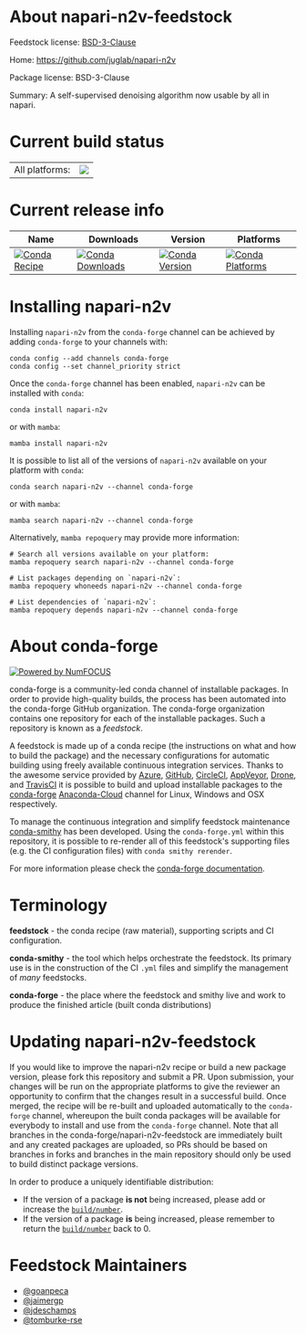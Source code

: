 About napari-n2v-feedstock
==========================

Feedstock license: [BSD-3-Clause](https://github.com/conda-forge/napari-n2v-feedstock/blob/main/LICENSE.txt)

Home: https://github.com/juglab/napari-n2v

Package license: BSD-3-Clause

Summary: A self-supervised denoising algorithm now usable by all in napari.

Current build status
====================


<table><tr><td>All platforms:</td>
    <td>
      <a href="https://dev.azure.com/conda-forge/feedstock-builds/_build/latest?definitionId=18397&branchName=main">
        <img src="https://dev.azure.com/conda-forge/feedstock-builds/_apis/build/status/napari-n2v-feedstock?branchName=main">
      </a>
    </td>
  </tr>
</table>

Current release info
====================

| Name | Downloads | Version | Platforms |
| --- | --- | --- | --- |
| [![Conda Recipe](https://img.shields.io/badge/recipe-napari--n2v-green.svg)](https://anaconda.org/conda-forge/napari-n2v) | [![Conda Downloads](https://img.shields.io/conda/dn/conda-forge/napari-n2v.svg)](https://anaconda.org/conda-forge/napari-n2v) | [![Conda Version](https://img.shields.io/conda/vn/conda-forge/napari-n2v.svg)](https://anaconda.org/conda-forge/napari-n2v) | [![Conda Platforms](https://img.shields.io/conda/pn/conda-forge/napari-n2v.svg)](https://anaconda.org/conda-forge/napari-n2v) |

Installing napari-n2v
=====================

Installing `napari-n2v` from the `conda-forge` channel can be achieved by adding `conda-forge` to your channels with:

```
conda config --add channels conda-forge
conda config --set channel_priority strict
```

Once the `conda-forge` channel has been enabled, `napari-n2v` can be installed with `conda`:

```
conda install napari-n2v
```

or with `mamba`:

```
mamba install napari-n2v
```

It is possible to list all of the versions of `napari-n2v` available on your platform with `conda`:

```
conda search napari-n2v --channel conda-forge
```

or with `mamba`:

```
mamba search napari-n2v --channel conda-forge
```

Alternatively, `mamba repoquery` may provide more information:

```
# Search all versions available on your platform:
mamba repoquery search napari-n2v --channel conda-forge

# List packages depending on `napari-n2v`:
mamba repoquery whoneeds napari-n2v --channel conda-forge

# List dependencies of `napari-n2v`:
mamba repoquery depends napari-n2v --channel conda-forge
```


About conda-forge
=================

[![Powered by
NumFOCUS](https://img.shields.io/badge/powered%20by-NumFOCUS-orange.svg?style=flat&colorA=E1523D&colorB=007D8A)](https://numfocus.org)

conda-forge is a community-led conda channel of installable packages.
In order to provide high-quality builds, the process has been automated into the
conda-forge GitHub organization. The conda-forge organization contains one repository
for each of the installable packages. Such a repository is known as a *feedstock*.

A feedstock is made up of a conda recipe (the instructions on what and how to build
the package) and the necessary configurations for automatic building using freely
available continuous integration services. Thanks to the awesome service provided by
[Azure](https://azure.microsoft.com/en-us/services/devops/), [GitHub](https://github.com/),
[CircleCI](https://circleci.com/), [AppVeyor](https://www.appveyor.com/),
[Drone](https://cloud.drone.io/welcome), and [TravisCI](https://travis-ci.com/)
it is possible to build and upload installable packages to the
[conda-forge](https://anaconda.org/conda-forge) [Anaconda-Cloud](https://anaconda.org/)
channel for Linux, Windows and OSX respectively.

To manage the continuous integration and simplify feedstock maintenance
[conda-smithy](https://github.com/conda-forge/conda-smithy) has been developed.
Using the ``conda-forge.yml`` within this repository, it is possible to re-render all of
this feedstock's supporting files (e.g. the CI configuration files) with ``conda smithy rerender``.

For more information please check the [conda-forge documentation](https://conda-forge.org/docs/).

Terminology
===========

**feedstock** - the conda recipe (raw material), supporting scripts and CI configuration.

**conda-smithy** - the tool which helps orchestrate the feedstock.
                   Its primary use is in the construction of the CI ``.yml`` files
                   and simplify the management of *many* feedstocks.

**conda-forge** - the place where the feedstock and smithy live and work to
                  produce the finished article (built conda distributions)


Updating napari-n2v-feedstock
=============================

If you would like to improve the napari-n2v recipe or build a new
package version, please fork this repository and submit a PR. Upon submission,
your changes will be run on the appropriate platforms to give the reviewer an
opportunity to confirm that the changes result in a successful build. Once
merged, the recipe will be re-built and uploaded automatically to the
`conda-forge` channel, whereupon the built conda packages will be available for
everybody to install and use from the `conda-forge` channel.
Note that all branches in the conda-forge/napari-n2v-feedstock are
immediately built and any created packages are uploaded, so PRs should be based
on branches in forks and branches in the main repository should only be used to
build distinct package versions.

In order to produce a uniquely identifiable distribution:
 * If the version of a package **is not** being increased, please add or increase
   the [``build/number``](https://docs.conda.io/projects/conda-build/en/latest/resources/define-metadata.html#build-number-and-string).
 * If the version of a package **is** being increased, please remember to return
   the [``build/number``](https://docs.conda.io/projects/conda-build/en/latest/resources/define-metadata.html#build-number-and-string)
   back to 0.

Feedstock Maintainers
=====================

* [@goanpeca](https://github.com/goanpeca/)
* [@jaimergp](https://github.com/jaimergp/)
* [@jdeschamps](https://github.com/jdeschamps/)
* [@tomburke-rse](https://github.com/tomburke-rse/)


